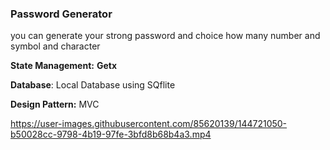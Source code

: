 ### Password Generator

you can generate your strong password and choice how many number and symbol and character

**State Management:** **Getx**

**Database**: Local Database using SQflite

**Design Pattern:** MVC

https://user-images.githubusercontent.com/85620139/144721050-b50028cc-9798-4b19-97fe-3bfd8b68b4a3.mp4
